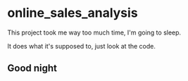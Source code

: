# online_sales_analysis

This project took me way too much time, I'm going to sleep.

It does what it's supposed to, just look at the code.

## Good night

